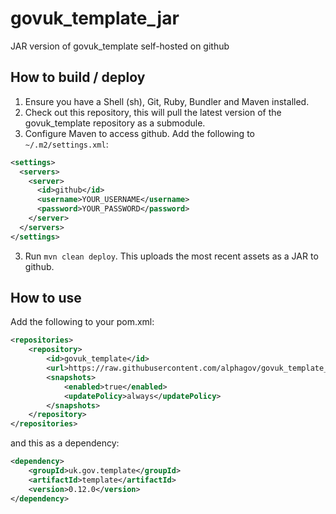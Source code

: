 # govuk_template_jar

JAR version of govuk_template self-hosted on github

## How to build / deploy

1. Ensure you have a Shell (sh), Git, Ruby, Bundler and Maven installed.
2. Check out this repository, this will pull the latest version of the govuk_template repository as a submodule.
3. Configure Maven to access github. Add the following to `~/.m2/settings.xml`:

```xml
<settings>
  <servers>
    <server>
      <id>github</id>
      <username>YOUR_USERNAME</username>
      <password>YOUR_PASSWORD</password>
    </server>
  </servers>
</settings>
```

3. Run `mvn clean deploy`. This uploads the most recent assets as a JAR to github. 

## How to use

Add the following to your pom.xml:

```xml
<repositories>
    <repository>
        <id>govuk_template</id>
        <url>https://raw.githubusercontent.com/alphagov/govuk_template_jar/mvn-repo/</url>
        <snapshots>
            <enabled>true</enabled>
            <updatePolicy>always</updatePolicy>
        </snapshots>
    </repository>
</repositories>
```

and this as a dependency:

```xml
<dependency>
    <groupId>uk.gov.template</groupId>
    <artifactId>template</artifactId>
    <version>0.12.0</version>
</dependency>
```